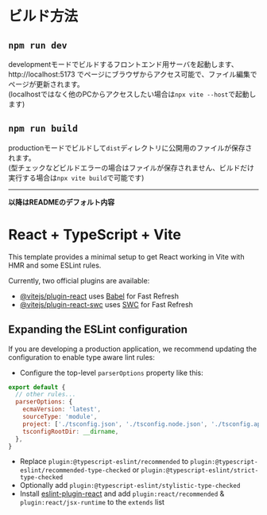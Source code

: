 # ビルド方法

## `npm run dev`

developmentモードでビルドするフロントエンド用サーバを起動します、
<br>http://localhost:5173 でページにブラウザからアクセス可能で、ファイル編集でページが更新されます。
<br>(localhostではなく他のPCからアクセスしたい場合は`npx vite --host`で起動します)

## `npm run build`

productionモードでビルドして`dist`ディレクトリに公開用のファイルが保存されます。
<br>(型チェックなどビルドエラーの場合はファイルが保存されません、ビルドだけ実行する場合は`npx vite build`で可能です)

---

**以降はREADMEのデフォルト内容**

# React + TypeScript + Vite

This template provides a minimal setup to get React working in Vite with HMR and some ESLint rules.

Currently, two official plugins are available:

- [@vitejs/plugin-react](https://github.com/vitejs/vite-plugin-react/blob/main/packages/plugin-react/README.md) uses [Babel](https://babeljs.io/) for Fast Refresh
- [@vitejs/plugin-react-swc](https://github.com/vitejs/vite-plugin-react-swc) uses [SWC](https://swc.rs/) for Fast Refresh

## Expanding the ESLint configuration

If you are developing a production application, we recommend updating the configuration to enable type aware lint rules:

- Configure the top-level `parserOptions` property like this:

```js
export default {
  // other rules...
  parserOptions: {
    ecmaVersion: 'latest',
    sourceType: 'module',
    project: ['./tsconfig.json', './tsconfig.node.json', './tsconfig.app.json'],
    tsconfigRootDir: __dirname,
  },
}
```

- Replace `plugin:@typescript-eslint/recommended` to `plugin:@typescript-eslint/recommended-type-checked` or `plugin:@typescript-eslint/strict-type-checked`
- Optionally add `plugin:@typescript-eslint/stylistic-type-checked`
- Install [eslint-plugin-react](https://github.com/jsx-eslint/eslint-plugin-react) and add `plugin:react/recommended` & `plugin:react/jsx-runtime` to the `extends` list
